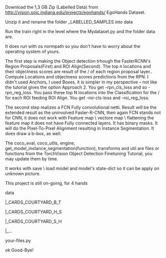Download the 1,3 GB Zip (Labelled Data) from http://vision.soic.indiana.edu/projects/egohands/ EgoHands Dataset.

Unzip it and rename the folder _LABELLED_SAMPLES into data

Run the train right in the level where the Mydataset.py and the folder data are.

It does run with os normpath so you don't have to worry about the operating system  of yours.

The first step is making the Object detection trhough the FasterRCNN's Region Proposals(First) and ROI Align(Second). The top n locations and their objectness scores are result of the / of each region proposal layer.. Compute Locations and objectness scores predictions from the RPN. I didn't used Anchors, I used Boxes, it is simpler in my perspective – not like the tutorial gives the option Approach 2. You get -rpn_cls_loss and so -rpn_reg_loss. You pass these top N locations into the Classification for the / for each ROI feeding ROI Align. You get -roi-cls-loss and -roi_reg_loss. 

The second step realizes a FCN Fully convolutional netti. Result will be the extended result as the uninvolved Faster-R-CNN, then again FCN stands not for CNN, it does not work with Feature map \ vectore map \ flattening the feature map it does not have Fully connected layers. It has binary masks. It will do the Pixel-To-Pixel Alignment resulting in Instance Segmentation. It does draw a b–box, as well.

The coco_eval, coco_utils, engine, get_model_instance_segmentation(function), transforms and util are files or functions from the TorchVision Object Detection Finetuning Tutorial, you may update them by time.

It works with save \ load model and model's state-dict so it can be apply on unknown picture.

This project is still on-going, for 4 hands 

data

|_CARDS_COURTYARD_B_T

|_CARDS_COURTYARD_H_S

|_CARDS_COURTYARD_S_H

|_...

your-files.py

ok Good-Bye!
